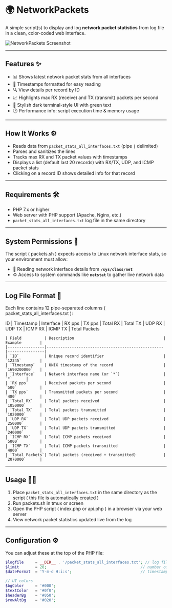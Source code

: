 # 🌍 NetworkPackets

A simple script(s) to display and log **network packet statistics** from log file in a clean, color-coded web interface.

![NetworkPackets Screenshot](https://i.imgur.com/SMZ4q3H.png)

---

## Features ✨

- 📊 Shows latest network packet stats from all interfaces  
- 📅 Timestamps formatted for easy reading  
- 🔍 View details per record by ID  
- 📈 Highlights max RX (receive) and TX (transmit) packets per second  
- 🎨 Stylish dark terminal-style UI with green text  
- 🕒 Performance info: script execution time & memory usage  

---

## How It Works ⚙️

- Reads data from `packet_stats_all_interfaces.txt` (pipe `|` delimited)  
- Parses and sanitizes the lines  
- Tracks max RX and TX packet values with timestamps  
- Displays a list (default last 20 records) with RX/TX, UDP, and ICMP packet stats  
- Clicking on a record ID shows detailed info for that record  

---

## Requirements 🛠️

- PHP 7.x or higher  
- Web server with PHP support (Apache, Nginx, etc.)  
- `packet_stats_all_interfaces.txt` log file in the same directory  

---

## System Permissions 🔐

The script ( packets.sh ) expects access to Linux network interface stats, so your environment must allow:

  - 📂 Reading network interface details from **`/sys/class/net`**  
  - ⚙️ Access to system commands like **`netstat`** to gather live network data  

---

## Log File Format 📄

Each line contains 12 pipe-separated columns ( packet_stats_all_interfaces.txt ):

ID | Timestamp | Interface | RX pps | TX pps | Total RX | Total TX | UDP RX | UDP TX | ICMP RX | ICMP TX | Total Packets

```
| Field          | Description                                       | Example        |
|----------------|---------------------------------------------------|----------------|
| `ID`           | Unique record identifier                          | `12345`        |
| `Timestamp`    | UNIX timestamp of the record                      | `1690200000`   |
| `Interface`    | Network interface name (or `*`)                   |       `*`      |
| `RX pps`       | Received packets per second                       | `500`          |
| `TX pps`       | Transmitted packets per second                    | `480`          |
| `Total RX`     | Total packets received                            | `1050000`      |
| `Total TX`     | Total packets transmitted                         | `1020000`      |
| `UDP RX`       | Total UDP packets received                        | `250000`       |
| `UDP TX`       | Total UDP packets transmitted                     | `240000`       |
| `ICMP RX`      | Total ICMP packets received                       | `5000`         |
| `ICMP TX`      | Total ICMP packets transmitted                    | `4800`         |
| `Total Packets`| Total packets (received + transmitted)            | `2070000`      |
```

---

## Usage 🏃‍♂️

1. Place `packet_stats_all_interfaces.txt` in the same directory as the script ( this file is automatically created )
2. Run packets.sh in tmux or screen
3. Open the PHP script ( index.php or api.php ) in a browser via your web server  
4. View network packet statistics updated live from the log

---

## Configuration ⚙️

You can adjust these at the top of the PHP file:

```php
$logfile     = __DIR__ . '/packet_stats_all_interfaces.txt'; // log file path
$limit       = 20;                                         // number of recent records to display
$dateFormat  = 'Y-m-d H:i:s';                              // timestamp format

// UI colors
$bgColor     = '#000';
$textColor   = '#0f0';
$headerBg    = '#050';
$rowAltBg    = '#020';
```
